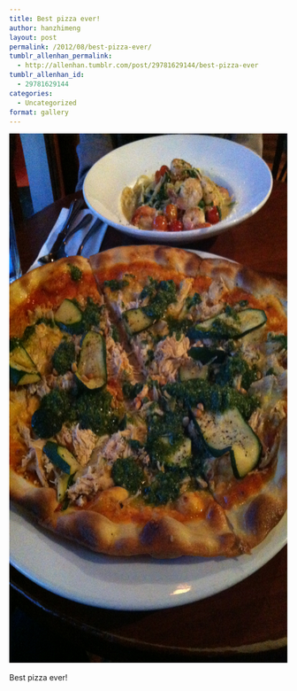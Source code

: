 ```yaml
---
title: Best pizza ever!
author: hanzhimeng
layout: post
permalink: /2012/08/best-pizza-ever/
tumblr_allenhan_permalink:
  - http://allenhan.tumblr.com/post/29781629144/best-pizza-ever
tumblr_allenhan_id:
  - 29781629144
categories:
  - Uncategorized
format: gallery
---
```

[<img class="alignnone size-full wp-image-429" alt="tumblr_m90ulfd3OO1qzkacto1_" src="/images/uploads/2013/03/tumblr_m90ulfd3OO1qzkacto1_.jpg" width="715" height="957" />][1]

Best pizza ever!

 [1]: /images/uploads/2013/03/tumblr_m90ulfd3OO1qzkacto1_.jpg

